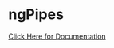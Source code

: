 # ngPipes

<a href="https://cdn.rawgit.com/sachingk/ngPipes/master/index.html"> Click Here for Documentation </a>

